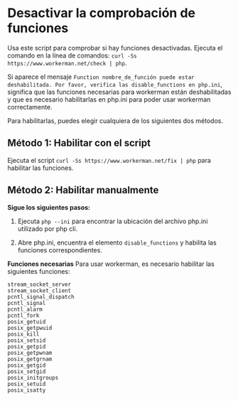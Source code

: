 # Desactivar la comprobación de funciones

Usa este script para comprobar si hay funciones desactivadas. Ejecuta el comando en la línea de comandos: ```curl -Ss https://www.workerman.net/check | php```.

Si aparece el mensaje ```Function nombre_de_función puede estar deshabilitada. Por favor, verifica las disable_functions en php.ini```, significa que las funciones necesarias para workerman están deshabilitadas y que es necesario habilitarlas en php.ini para poder usar workerman correctamente.

Para habilitarlas, puedes elegir cualquiera de los siguientes dos métodos.

## Método 1: Habilitar con el script

Ejecuta el script `curl -Ss https://www.workerman.net/fix | php` para habilitar las funciones.

## Método 2: Habilitar manualmente

**Sigue los siguientes pasos:**

1. Ejecuta `php --ini` para encontrar la ubicación del archivo php.ini utilizado por php cli.

2. Abre php.ini, encuentra el elemento `disable_functions` y habilita las funciones correspondientes.

**Funciones necesarias**
Para usar workerman, es necesario habilitar las siguientes funciones:
```plaintext
stream_socket_server
stream_socket_client
pcntl_signal_dispatch
pcntl_signal
pcntl_alarm
pcntl_fork
posix_getuid
posix_getpwuid
posix_kill
posix_setsid
posix_getpid
posix_getpwnam
posix_getgrnam
posix_getgid
posix_setgid
posix_initgroups
posix_setuid
posix_isatty
```
